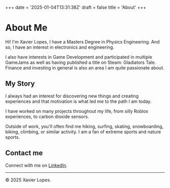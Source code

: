 +++
date = '2025-01-04T13:31:38Z'
draft = false
title = 'About'
+++

# About Me

Hi! I'm Xavier Lopes, I have a Masters Degree in Physics Engineering. And so, I have an interest in electronics and engineering.

I also have interests in Game Development and participated in multiple GameJams as well as having published a title on Steam: Gladiators Tale.
Finance and investing in general is also an area I am quite passionate about.

## My Story

I always had an interest for discovering new things and creating experiences and that motivation is what led me to the path I am today.

I have worked on many projects throughout my life, from silly Roblox experiences, to carbon dioxide sensors.

Outside of work, you'll often find me hiking, surfing, skating, snowboarding, biking, climbing, or similar activity. I am a fan of extreme sports and nature sports.

## Contact me

Connect with me on [LinkedIn](https://linkedin.com/in/yourname).

---
© 2025 Xavier Lopes.